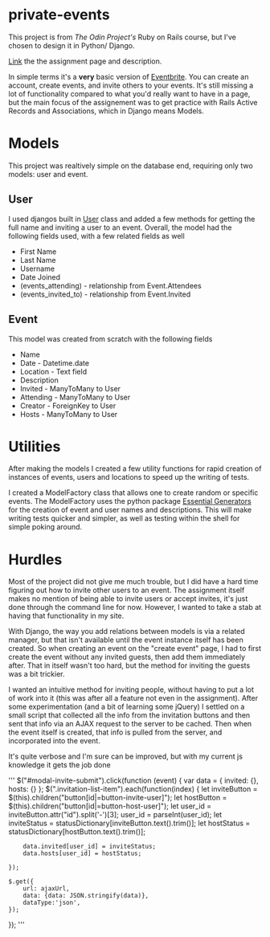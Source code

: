 # private-events

This project is from *The Odin Project's* Ruby on Rails course, but I've chosen to design it in Python/ Django.

[Link](https://www.theodinproject.com/courses/ruby-on-rails/lessons/associations) the the assignment page and description. 

In simple terms it's a **very** basic version of [Eventbrite](http://www.eventbrite.com/).  You can create an account, create events, and invite others to your events.  It's still missing a lot of functionality compared to what you'd really want to have in a page, but the main focus of the assignement was to get practice with Rails Active Records and Associations, which in Django means Models.    

# Models 
This project was realtively simple on the database end, requiring only two models: user and event.

## User
I used djangos built in [User](https://docs.djangoproject.com/en/3.1/ref/contrib/auth/) class and added a few methods for getting the full name and inviting a user to an event. Overall, the model had the following fields used, with a few related fields as well
- First Name
- Last Name
- Username
- Date Joined
- (events_attending) - relationship from Event.Attendees
- (events_invited_to) - relationship from Event.Invited

## Event
This model was created from scratch with the following fields
- Name
- Date - Datetime.date
- Location - Text field
- Description
- Invited - ManyToMany to User
- Attending - ManyToMany to User
- Creator - ForeignKey to User
- Hosts - ManyToMany to User
    

# Utilities
After making the models I created a few utility functions for rapid creation of instances of events, users and locations to speed up the writing of tests.

I created a ModelFactory class that allows one to create random or specific events.  The ModelFactory uses the python package [Essential Generators](https://pypi.org/project/essential-generators/) for the creation of event and user names and descriptions. This will make writing tests quicker and simpler, as well as testing within the shell for simple poking around.  

# Hurdles
Most of the project did not give me much trouble, but I did have a hard time figuring out how to invite other users to an event.  The assignment itself makes no mention of being able to invite users or accept invites, it's just done through the command line for now.  However, I wanted to take a stab at having that functionality in my site. 

With Django, the way you add relations between models is via a related manager, but that isn't available until the event instance itself has been created. So when creating an event on the "create event" page, I had to first create the event without any invited guests, then add them immediately after. That in itself wasn't too hard, but the method for inviting the guests was a bit trickier.

I wanted an intuitive method for inviting people, without having to put a lot of work into it (this was after all a feature not even in the assignment). After some experimentation (and a bit of learning some jQuery) I settled on a small script that collected all the info from the invitation buttons and then sent that info via an AJAX request to the server to be cached. Then when the event itself is created, that info is pulled from the server, and incorporated into the event.  

It's quite verbose and I'm sure can be improved, but with my current js knowledge it gets the job done

'''
$("#modal-invite-submit").click(function (event) {
    var data = {
        invited: {},
        hosts: {}
    };
    $(".invitation-list-item").each(function(index) {
        let inviteButton = $(this).children("button[id|=button-invite-user]");
        let hostButton = $(this).children("button[id|=button-host-user]");
        let user_id = inviteButton.attr("id").split('-')[3];
        user_id = parseInt(user_id);
        let inviteStatus = statusDictionary[inviteButton.text().trim()];
        let hostStatus = statusDictionary[hostButton.text().trim()];

        data.invited[user_id] = inviteStatus;
        data.hosts[user_id] = hostStatus;

    });

    $.get({
        url: ajaxUrl,
        data: {data: JSON.stringify(data)},
        dataType:'json',
    });
});
'''
